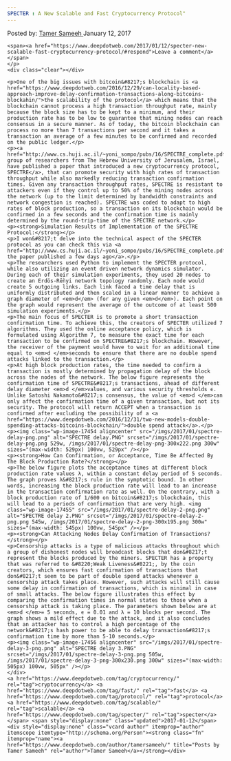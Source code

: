 ```yaml
---
SPECTER : A New Scalable and Fast Cryptocurrency Protocol"
---
```

<article class="post-listing post-17450 post type-post status-publish format-standard has-post-thumbnail hentry  tag-cryptocurrency tag-fast tag-protocol tag-scalable tag-specter">
    <div class="post-inner">
        <span>Posted by: <a href="https://www.deepdotweb.com/author/tamersameeh/" title="">Tamer Sameeh </a></span>
    <span>January 12, 2017</span>
    
    <span><a href="https://www.deepdotweb.com/2017/01/12/specter-new-scalable-fast-cryptocurrency-protocol/#respond">Leave a comment</a></span>
    </p>
    <div class="clear"></div>
    
    <p>One of the big issues with bitcoin&#8217;s blockchain is <a href="https://www.deepdotweb.com/2016/12/29/can-locality-based-approach-improve-delay-confirmation-transactions-along-bitcoins-blockahin/">the scalability of the protocol</a> which means that the blockchain cannot process a high transaction throughput rate, mainly because the block size has to be kept to a minimum, and their production rate has to be low to guarantee that mining nodes can reach consensus in a secure manner. As of today, the bitcoin blockchain can process no more than 7 transactions per second and it takes a transaction an average of a few minutes to be confirmed and recorded on the public ledger.</p>
    <p><a href="http://www.cs.huji.ac.il/~yoni_sompo/pubs/16/SPECTRE_complete.pdf">A group of researchers from The Hebrew University of Jerusalem, Israel, have published a paper that introduced a new cryptocurrency protocol, SPECTRE</a>, that can promote security with high rates of transaction throughput while also markedly reducing transaction confirmation times. Given any transaction throughput rates, SPECTRE is resistant to attackers even if they control up to 50% of the mining nodes across the network (up to the limit determined by bandwidth constraints and network congestion is reached). SPECTRE was coded to adapt to high rates of block production, so a transaction on its blockchain would be confirmed in a few seconds and the confirmation time is mainly determined by the round-trip-time of the SPECTRE network.</p>
    <p><strong>Simulation Results of Implementation of the SPECTRE Protocol:</strong></p>
    <p>I won&#8217;t delve into the technical aspect of the SPECTER protocol as you can check this via <a href="http://www.cs.huji.ac.il/~yoni_sompo/pubs/16/SPECTRE_complete.pdf">reading the paper published a few days ago</a>.</p>
    <p>The researchers used Python to implement the SPECTER protocol, while also utilizing an event driven network dynamics simulator. During each of their simulation experiments, they used 20 nodes to create an Erdӧs-Rḕnyi network topology randomly. Each node would create 5 outgoing links. Each link faced a time delay that is uniformly distributed and then scaled in a linear manner to achieve a graph diameter of <em>d</em> (for any given <em>d</em>). Each point on the graph would represent the average of the outcome of at least 500 simulation experiments.</p>
    <p>The main focus of SPECTER is to promote a short transaction confirmation time. To achieve this, the creators of SPECTER utilized 7 algorithms. They used the online acceptance policy, which is formulated using Algorithm 7, to measure the exact time for each transaction to be confirmed on SPECTRE&#8217;s blockchain. However, the receiver of the payment would have to wait for an additional time equal to <em>d </em>seconds to ensure that there are no double spend attacks linked to the transaction.</p>
    <p>At high block production rates, the time needed to confirm a transaction is mostly determined by propagation delay of the block across the nodes of the network. The below figure represents the confirmation time of SPECTRE&#8217;s transactions, ahead of different delay diameter <em>d </em>values, and various security thresholds ϵ. Unlike Satoshi Nakamoto&#8217;s consensus, the value of <em>d </em>can only affect the confirmation time of a given transaction, but not its security. The protocol will return ACCEPT when a transaction is confirmed after excluding the possibility of a <a href="https://www.deepdotweb.com/2016/12/31/two-new-models-double-spending-attacks-bitcoins-blockchain/">double spend attack</a>.</p>
    <p><img class="wp-image-17454 aligncenter" src="/imgs/2017/01/spectre-delay-png.png" alt="SPECTRE delay.PNG" srcset="/imgs/2017/01/spectre-delay-png.png 529w, /imgs/2017/01/spectre-delay-png-300x222.png 300w" sizes="(max-width: 529px) 100vw, 529px" /></p>
    <p><strong>How Can Confirmation, or Acceptance, Time Be Affected By The Block Production Rate?</strong></p>
    <p>The below figure plots the acceptance times at different block production rate values λ, within a constant delay period of 5 seconds. The graph proves λ&#8217;s rule in the symptotic bound. In other words, increasing the block production rate will lead to an increase in the transaction confirmation rate as well. On the contrary, with a block production rate of 1/600 on bitcoin&#8217;s blockchain, this will lead to a periods of confirmation that are very high. <img class="wp-image-17455" src="/imgs/2017/01/spectre-delay-2-png.png" alt="SPECTRE delay 2.PNG" srcset="/imgs/2017/01/spectre-delay-2-png.png 545w, /imgs/2017/01/spectre-delay-2-png-300x195.png 300w" sizes="(max-width: 545px) 100vw, 545px" /></p>
    <p><strong>Can Attacking Nodes Delay Confirmation of Transactions?</strong></p>
    <p>Censorship attacks is a type of malicious attacks throughout which a group of dishonest nodes will broadcast blocks that don&#8217;t represent the blocks produced by the miners. SPECTER has a property that was referred to &#8220;Weak Liveness&#8221;, by the coin creators, which ensures fast confirmation of transactions that don&#8217;t seem to be part of double spend attacks whenever a censorship attack takes place. However, such attacks will still cause some delay in confirmation of transactions, which is minimal in case of small attacks. The below figure illustrates this effect by comparing the confirmation times in normal states to those when a censorship attack is taking place. The parameters shown below are at <em>d </em>= 5 seconds, ϵ = 0.01 and λ = 10 blocks per second. The graph shows a mild effect due to the attack, and it also concludes that an attacker has to control a high percentage of the network&#8217;s hash power to be able to delay transaction&#8217;s confirmation time by more than 5-10 seconds.</p>
    <p><img class="wp-image-17456 aligncenter" src="/imgs/2017/01/spectre-delay-3-png.png" alt="SPECTRE delay 3.PNG" srcset="/imgs/2017/01/spectre-delay-3-png.png 505w, /imgs/2017/01/spectre-delay-3-png-300x230.png 300w" sizes="(max-width: 505px) 100vw, 505px" /></p>
    </div>
    <a href="https://www.deepdotweb.com/tag/cryptocurrency/" rel="tag">cryptocurrency</a> <a href="https://www.deepdotweb.com/tag/fast/" rel="tag">fast</a> <a href="https://www.deepdotweb.com/tag/protocol/" rel="tag">protocol</a> <a href="https://www.deepdotweb.com/tag/scalable/" rel="tag">scalable</a> <a href="https://www.deepdotweb.com/tag/specter/" rel="tag">specter</a></span> <span style="display:none" class="updated">2017-01-12</span>
    <div style="display:none" class="vcard author" itemprop="author" itemscope itemtype="http://schema.org/Person"><strong class="fn" itemprop="name"><a href="https://www.deepdotweb.com/author/tamersameeh/" title="Posts by Tamer Sameeh" rel="author">Tamer Sameeh</a></strong></div>
    
